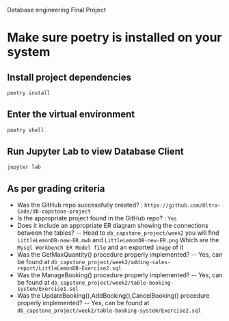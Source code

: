 Database engineering Final Project

# Make sure poetry is installed on your system

## Install project dependencies
```zsh
poetry install
```

## Enter the virtual environment
```zsh
poetry shell
```

## Run Jupyter Lab to view Database Client
```zsh
jupyter lab
```


## As per grading criteria

- Was the GitHub repo successfully created? : `https://github.com/Ultra-Code/db-capstone-project`
- Is the appropriate project found in the GitHub repo? : `Yes`
- Does it include an appropriate ER diagram showing the connections between the tables?
-- Head to `db_capstone_project/week2` you will find `LittleLemonDB-new-ER.mwb` and `LittleLemonDB-new-ER.png` Which are the `Mysql Workbench ER Model file` and an exported `image` of it
- Was the GetMaxQuantity() procedure properly implemented?
-- Yes, can be found at `db_capstone_project/week2/adding-sales-report/LittleLemonDB-Exercise2.sql`
- Was the ManageBooking() procedure properly implemented?
-- Yes, can be found at `db_capstone_project/week2/table-booking-system/Exercise1.sql`
- Was the UpdateBooking(),AddBooking(),CancelBooking() procedure properly implemented?
-- Yes, can be found at `db_capstone_project/week2/table-booking-system/Exercise2.sql`
